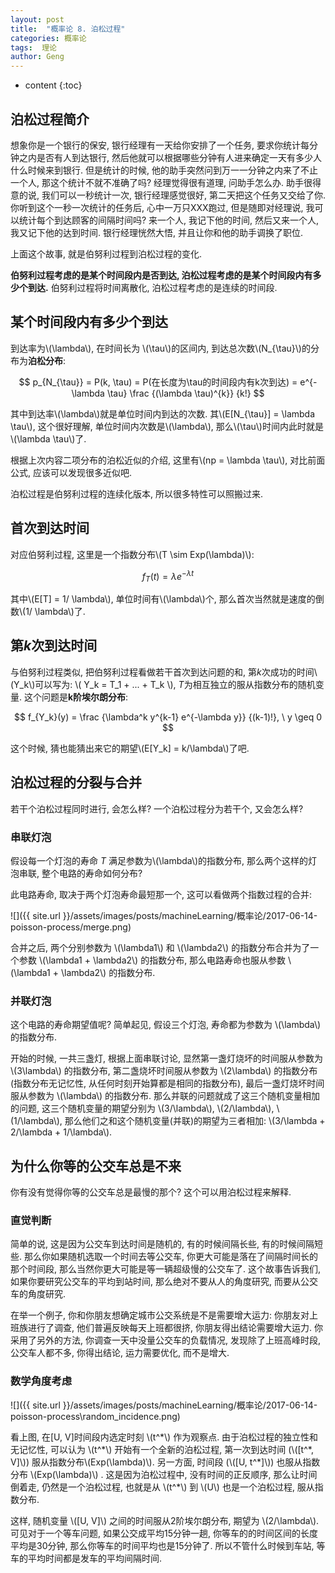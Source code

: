 ```yaml
---
layout: post
title:  "概率论 8. 泊松过程"
categories: 概率论
tags:  理论
author: Geng
---
```


* content
{:toc}

## 泊松过程简介
想象你是一个银行的保安, 银行经理有一天给你安排了一个任务, 要求你统计每分钟之内是否有人到达银行, 然后他就可以根据哪些分钟有人进来确定一天有多少人什么时候来到银行. 但是统计的时候, 他的助手突然问到万一一分钟之内来了不止一个人, 那这个统计不就不准确了吗? 经理觉得很有道理, 问助手怎么办. 助手很得意的说, 我们可以一秒统计一次, 银行经理感觉很好, 第二天把这个任务又交给了你. 你听到这个一秒一次统计的任务后, 心中一万只XXX跑过, 但是随即对经理说, 我可以统计每个到达顾客的间隔时间吗? 来一个人, 我记下他的时间, 然后又来一个人, 我又记下他的达到时间. 银行经理恍然大悟, 并且让你和他的助手调换了职位. 

上面这个故事, 就是伯努利过程到泊松过程的变化. 

**伯努利过程考虑的是某个时间段内是否到达, 泊松过程考虑的是某个时间段内有多少个到达.** 伯努利过程将时间离散化, 泊松过程考虑的是连续的时间段.






## 某个时间段内有多少个到达

到达率为\\(\lambda\\), 在时间长为 \\(\tau\\)的区间内, 到达总次数\\(N_{\tau}\\)的分布为**泊松分布**:


$$ p_{N_{\tau}} = P(k, \tau) = P(在长度为\tau的时间段内有k次到达) = e^{-\lambda \tau} \frac {(\lambda \tau)^{k}} {k!} $$

其中到达率\\(\lambda\\)就是单位时间内到达的次数. 其\\(E[N_{\tau}] = \lambda \tau\\), 这个很好理解, 单位时间内次数是\\(\lambda\\), 那么\\(\tau\\)时间内此时就是\\(\lambda \tau\\)了.

根据上次内容二项分布的泊松近似的介绍, 这里有\\(np = \lambda \tau\\), 对比前面公式, 应该可以发现很多近似吧.

泊松过程是伯努利过程的连续化版本, 所以很多特性可以照搬过来.

## 首次到达时间
对应伯努利过程, 这里是一个指数分布\\(T \sim Exp(\lambda)\\):

$$ f_T(t) = \lambda e^{-\lambda t} $$

其中\\(E[T] = 1/ \lambda\\), 单位时间有\\(\lambda\\)个, 那么首次当然就是速度的倒数\\(1/ \lambda\\)了.

## 第*k*次到达时间
与伯努利过程类似, 把伯努利过程看做若干首次到达问题的和, 第*k*次成功的时间\\(Y_k\\)可以写为: \\( Y_k = T_1 + ... + T_k \\), *T*为相互独立的服从指数分布的随机变量. 这个问题是**k阶埃尔朗分布**:

$$ f_{Y_k}(y) = \frac {\lambda^k y^{k-1} e^{-\lambda y}} {(k-1)!}, \ y \geq 0 $$

这个时候, 猜也能猜出来它的期望\\(E[Y_k] = k/\lambda\\)了吧. 

## 泊松过程的分裂与合并
若干个泊松过程同时进行, 会怎么样? 一个泊松过程分为若干个, 又会怎么样?

### 串联灯泡
假设每一个灯泡的寿命 *T* 满足参数为\\(\lambda\\)的指数分布, 那么两个这样的灯泡串联, 整个电路的寿命如何分布?

此电路寿命, 取决于两个灯泡寿命最短那一个, 这可以看做两个指数过程的合并:

![]({{ site.url }}/assets/images/posts/machineLearning/概率论/2017-06-14-poisson-process/merge.png)


合并之后, 两个分别参数为 \\(\lambda1\\) 和 \\(\lambda2\\) 的指数分布合并为了一个参数 \\(\lambda1 + \lambda2\\) 的指数分布, 那么电路寿命也服从参数 \\(\lambda1 + \lambda2\\) 的指数分布.

### 并联灯泡
这个电路的寿命期望值呢? 简单起见, 假设三个灯泡, 寿命都为参数为 \\(\lambda\\) 的指数分布. 

开始的时候, 一共三盏灯, 根据上面串联讨论, 显然第一盏灯烧坏的时间服从参数为 \\(3\lambda\\) 的指数分布, 第二盏烧坏时间服从参数为 \\(2\lambda\\) 的指数分布(指数分布无记忆性, 从任何时刻开始算都是相同的指数分布), 最后一盏灯烧坏时间服从参数为 \\(\lambda\\) 的指数分布. 那么并联的问题就成了这三个随机变量相加的问题, 这三个随机变量的期望分别为 \\(3/\lambda\\), \\(2/\lambda\\), \\(1/\lambda\\), 那么他们之和这个随机变量(并联)的期望为三者相加: \\(3/\lambda + 2/\lambda + 1/\lambda\\).

## 为什么你等的公交车总是不来
你有没有觉得你等的公交车总是最慢的那个? 这个可以用泊松过程来解释.

### 直觉判断

简单的说, 这是因为公交车到达时间是随机的, 有的时候间隔长些, 有的时候间隔短些. 那么你如果随机选取一个时间去等公交车, 你更大可能是落在了间隔时间长的那个时间段, 那么当然你更大可能是等一辆超级慢的公交车了. 这个故事告诉我们, 如果你要研究公交车的平均到站时间, 那么绝对不要从人的角度研究, 而要从公交车的角度研究. 

在举一个例子, 你和你朋友想确定城市公交系统是不是需要增大运力: 你朋友对上班族进行了调查, 他们普遍反映每天上班都很挤, 你朋友得出结论需要增大运力. 你采用了另外的方法, 你调查一天中没量公交车的负载情况, 发现除了上班高峰时段, 公交车人都不多, 你得出结论, 运力需要优化, 而不是增大.  

### 数学角度考虑

![]({{ site.url }}/assets/images/posts/machineLearning/概率论/2017-06-14-poisson-process\random_incidence.png)

看上图, 在[U, V]时间段内选定时刻 \\(t^\*\\) 作为观察点. 由于泊松过程的独立性和无记忆性, 可以认为 \\(t^\*\\) 开始有一个全新的泊松过程, 第一次到达时间 (\\([t^\*, V]\\)) 服从指数分布\\(Exp(\lambda)\\). 另一方面, 时间段 (\\([U, t^\*]\\)) 也服从指数分布 \\(Exp(\lambda)\\) . 这是因为泊松过程中, 没有时间的正反顺序, 那么让时间倒着走, 仍然是一个泊松过程, 也就是从 \\(t^\*\\) 到 \\(U\\) 也是一个泊松过程, 服从指数分布. 

这样, 随机变量 \\([U, V]\\) 之间的时间服从2阶埃尔朗分布, 期望为 \\(2/\lambda\\). 可见对于一个等车问题, 如果公交成平均15分钟一趟, 你等车的的时间区间的长度平均是30分钟, 那么你等车的时间平均也是15分钟了. 所以不管什么时候到车站, 等车的平均时间都是发车的平均间隔时间.


